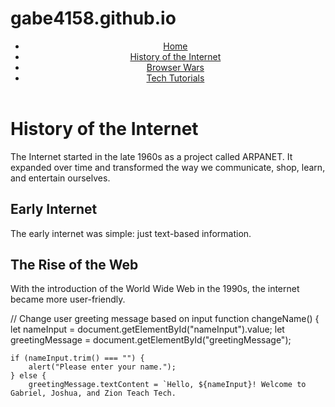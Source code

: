 # gabe4158.github.io

<!DOCTYPE html>
<html lang="en">
<head>
    <meta charset="UTF-8">
    <meta name="viewport" content="width=device-width, initial-scale=1.0">
    <title>Gabriel, Joshua, and Zion Teach Tech</title>
    <link rel="stylesheet" href="style.css">
     <header>
        <nav>
            <ul>
                <li><a href="index.md">Home</a></li>
                <li><a href="history.md">History of the Internet</a></li>
                <li><a href="browwar.md">Browser Wars</a></li>
                <li><a href="skibidi.md">Tech Tutorials</a></li>
            </ul>
        </nav>
    </header>
</head>
<body>
    <main>
        <h1>History of the Internet</h1>
        <p>The Internet started in the late 1960s as a project called ARPANET. It expanded over time and transformed the way we communicate, shop, learn, and entertain ourselves.</p>
        <section id="internetHistory">
            <h2>Early Internet</h2>
            <p>The early internet was simple: just text-based information.</p>
            <h2>The Rise of the Web</h2>
            <p>With the introduction of the World Wide Web in the 1990s, the internet became more user-friendly.</p>
        </section>
    </main>
</body>
</html>




  // Change user greeting message based on input
function changeName() {
    let nameInput = document.getElementById("nameInput").value;
    let greetingMessage = document.getElementById("greetingMessage");

    if (nameInput.trim() === "") {
        alert("Please enter your name.");
    } else {
        greetingMessage.textContent = `Hello, ${nameInput}! Welcome to Gabriel, Joshua, and Zion Teach Tech.
  
